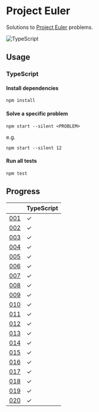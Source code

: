 # Project Euler
Solutions to [Project Euler](https://projecteuler.net) problems.

![TypeScript](https://github.com/sunilbpandey/project-euler/actions/workflows/typescript.yml/badge.svg)

## Usage
### TypeScript
#### Install dependencies
```
npm install
```

#### Solve a specific problem
```
npm start --silent <PROBLEM>
```

e.g.
```
npm start --silent 12
```

#### Run all tests
```
npm test
```

## Progress
|                | TypeScript |
| -------------- | ---------- |
| [001](src/001) | ✓          |
| [002](src/002) | ✓          |
| [003](src/003) | ✓          |
| [004](src/004) | ✓          |
| [005](src/005) | ✓          |
| [006](src/006) | ✓          |
| [007](src/007) | ✓          |
| [008](src/008) | ✓          |
| [009](src/009) | ✓          |
| [010](src/010) | ✓          |
| [011](src/011) | ✓          |
| [012](src/012) | ✓          |
| [013](src/013) | ✓          |
| [014](src/014) | ✓          |
| [015](src/015) | ✓          |
| [016](src/016) | ✓          |
| [017](src/017) | ✓          |
| [018](src/018) | ✓          |
| [019](src/019) | ✓          |
| [020](src/020) | ✓          |

